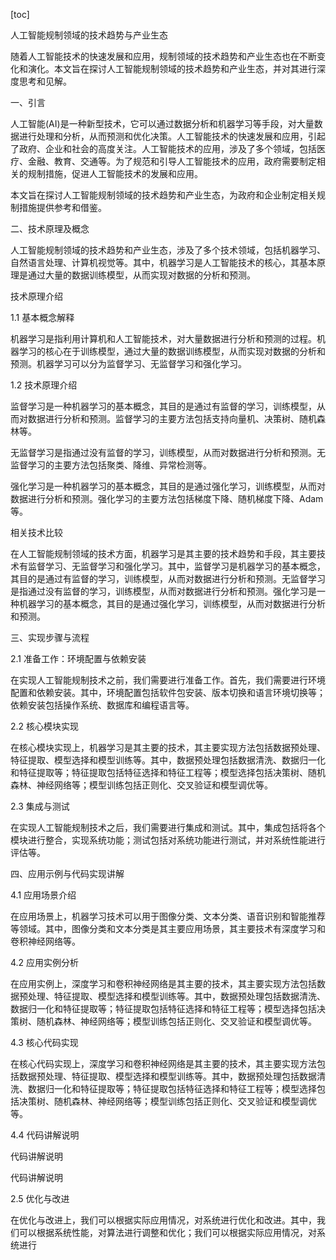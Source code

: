 
[toc]                    
                
                
人工智能规制领域的技术趋势与产业生态

随着人工智能技术的快速发展和应用，规制领域的技术趋势和产业生态也在不断变化和演化。本文旨在探讨人工智能规制领域的技术趋势和产业生态，并对其进行深度思考和见解。

一、引言

人工智能(AI)是一种新型技术，它可以通过数据分析和机器学习等手段，对大量数据进行处理和分析，从而预测和优化决策。人工智能技术的快速发展和应用，引起了政府、企业和社会的高度关注。人工智能技术的应用，涉及了多个领域，包括医疗、金融、教育、交通等。为了规范和引导人工智能技术的应用，政府需要制定相关的规制措施，促进人工智能技术的发展和应用。

本文旨在探讨人工智能规制领域的技术趋势和产业生态，为政府和企业制定相关规制措施提供参考和借鉴。

二、技术原理及概念

人工智能规制领域的技术趋势和产业生态，涉及了多个技术领域，包括机器学习、自然语言处理、计算机视觉等。其中，机器学习是人工智能技术的核心，其基本原理是通过大量的数据训练模型，从而实现对数据的分析和预测。

技术原理介绍

1.1 基本概念解释

机器学习是指利用计算机和人工智能技术，对大量数据进行分析和预测的过程。机器学习的核心在于训练模型，通过大量的数据训练模型，从而实现对数据的分析和预测。机器学习可以分为监督学习、无监督学习和强化学习。

1.2 技术原理介绍

监督学习是一种机器学习的基本概念，其目的是通过有监督的学习，训练模型，从而对数据进行分析和预测。监督学习的主要方法包括支持向量机、决策树、随机森林等。

无监督学习是指通过没有监督的学习，训练模型，从而对数据进行分析和预测。无监督学习的主要方法包括聚类、降维、异常检测等。

强化学习是一种机器学习的基本概念，其目的是通过强化学习，训练模型，从而对数据进行分析和预测。强化学习的主要方法包括梯度下降、随机梯度下降、Adam等。

相关技术比较

在人工智能规制领域的技术方面，机器学习是其主要的技术趋势和手段，其主要技术有监督学习、无监督学习和强化学习。其中，监督学习是机器学习的基本概念，其目的是通过有监督的学习，训练模型，从而对数据进行分析和预测。无监督学习是指通过没有监督的学习，训练模型，从而对数据进行分析和预测。强化学习是一种机器学习的基本概念，其目的是通过强化学习，训练模型，从而对数据进行分析和预测。

三、实现步骤与流程

2.1 准备工作：环境配置与依赖安装

在实现人工智能规制技术之前，我们需要进行准备工作。首先，我们需要进行环境配置和依赖安装。其中，环境配置包括软件包安装、版本切换和语言环境切换等；依赖安装包括操作系统、数据库和编程语言等。

2.2 核心模块实现

在核心模块实现上，机器学习是其主要的技术，其主要实现方法包括数据预处理、特征提取、模型选择和模型训练等。其中，数据预处理包括数据清洗、数据归一化和特征提取等；特征提取包括特征选择和特征工程等；模型选择包括决策树、随机森林、神经网络等；模型训练包括正则化、交叉验证和模型调优等。

2.3 集成与测试

在实现人工智能规制技术之后，我们需要进行集成和测试。其中，集成包括将各个模块进行整合，实现系统功能；测试包括对系统功能进行测试，并对系统性能进行评估等。

四、应用示例与代码实现讲解

4.1 应用场景介绍

在应用场景上，机器学习技术可以用于图像分类、文本分类、语音识别和智能推荐等领域。其中，图像分类和文本分类是其主要应用场景，其主要技术有深度学习和卷积神经网络等。

4.2 应用实例分析

在应用实例上，深度学习和卷积神经网络是其主要的技术，其主要实现方法包括数据预处理、特征提取、模型选择和模型训练等。其中，数据预处理包括数据清洗、数据归一化和特征提取等；特征提取包括特征选择和特征工程等；模型选择包括决策树、随机森林、神经网络等；模型训练包括正则化、交叉验证和模型调优等。

4.3 核心代码实现

在核心代码实现上，深度学习和卷积神经网络是其主要的技术，其主要实现方法包括数据预处理、特征提取、模型选择和模型训练等。其中，数据预处理包括数据清洗、数据归一化和特征提取等；特征提取包括特征选择和特征工程等；模型选择包括决策树、随机森林、神经网络等；模型训练包括正则化、交叉验证和模型调优等。

4.4 代码讲解说明

代码讲解说明

代码讲解说明

2.5 优化与改进

在优化与改进上，我们可以根据实际应用情况，对系统进行优化和改进。其中，我们可以根据系统性能，对算法进行调整和优化；我们可以根据实际应用情况，对系统进行

